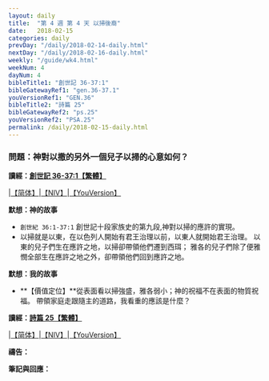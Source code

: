 ```yaml
---
layout: daily
title:  "第 4 週 第 4 天 以掃後裔"
date:   2018-02-15
categories: daily
prevDay: "/daily/2018-02-14-daily.html"
nextDay: "/daily/2018-02-16-daily.html"
weekly: "/guide/wk4.html"
weekNum: 4
dayNum: 4
bibleTitle1: "創世記 36-37:1"
bibleGatewayRef1: "gen.36-37.1"
youVersionRef1: "GEN.36"
bibleTitle2: "詩篇 25"
bibleGatewayRef2: "ps.25"
youVersionRef2: "PSA.25"
permalink: /daily/2018-02-15-daily.html
---
```


### 問題：神對以撒的另外一個兒子以掃的心意如何？

**讀經：[創世記 36-37:1【繁體】](https://www.biblegateway.com/passage/?search=gen.36.1-37.1&version=CUVMPT)**

|[【简体】](https://www.biblegateway.com/passage/?search=gen.36.1-37.1&version=CUVMPS)|[【NIV】](https://www.biblegateway.com/passage/?search=gen.36-37.1&version=NIV)|[【YouVersion】](https://www.bible.com/zh-TW/bible/46/GEN.36.CUNP)

**默想：神的故事**
+ `創世紀 36:1-37:1` 創世記十段家族史的第九段,神對以掃的應許的實現。
+ 以掃就是以東，在以色列人開始有君王治理以前，以東人就開始君王治理。
以東的兒子們生在應許之地，以掃卻帶領他們遷到西珥；
雅各的兒子們除了便雅憫全部生在應許之地之外，卻帶領他們回到應許之地。

**默想：我的故事**
+ **【價值定位】**從表面看以掃強盛，雅各弱小；神的祝福不在表面的物質祝福。
帶領家庭走跟隨主的道路，我看重的應該是什麼？

**讀經：[詩篇 25【繁體】](https://www.biblegateway.com/passage/?search=ps.25&version=CUVMPT)**

|[【简体】](https://www.biblegateway.com/passage/?search=ps.25&version=CUVMPS)|[【NIV】](https://www.biblegateway.com/passage/?search=ps.25&version=NIV)|[【YouVersion】](https://www.bible.com/zh-TW/bible/46/PSA.25.CUNP)

**禱告：**

**筆記與回應：**
